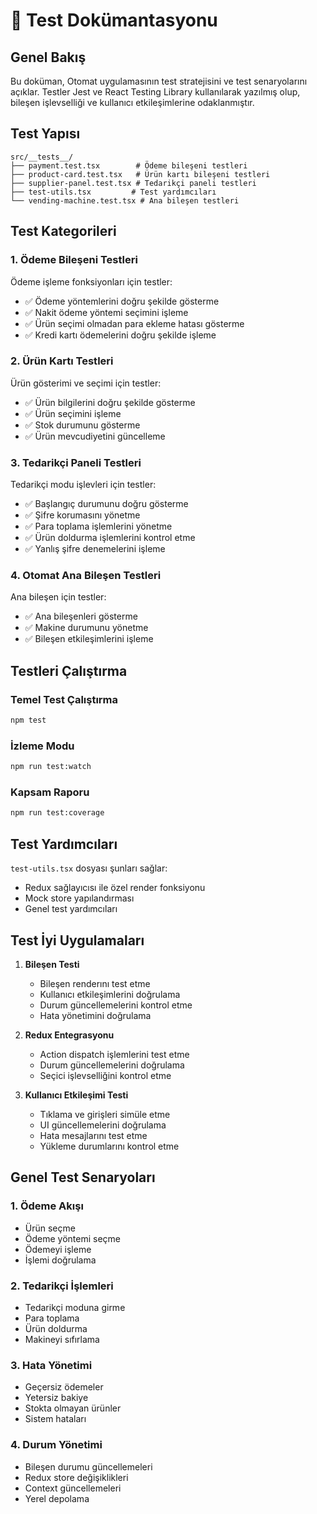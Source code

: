 # 🧪 Test Dokümantasyonu

## Genel Bakış

Bu doküman, Otomat uygulamasının test stratejisini ve test senaryolarını açıklar. Testler Jest ve React Testing Library kullanılarak yazılmış olup, bileşen işlevselliği ve kullanıcı etkileşimlerine odaklanmıştır.

## Test Yapısı

```
src/__tests__/
├── payment.test.tsx        # Ödeme bileşeni testleri
├── product-card.test.tsx   # Ürün kartı bileşeni testleri
├── supplier-panel.test.tsx # Tedarikçi paneli testleri
├── test-utils.tsx         # Test yardımcıları
└── vending-machine.test.tsx # Ana bileşen testleri
```

## Test Kategorileri

### 1. Ödeme Bileşeni Testleri

Ödeme işleme fonksiyonları için testler:

- ✅ Ödeme yöntemlerini doğru şekilde gösterme
- ✅ Nakit ödeme yöntemi seçimini işleme
- ✅ Ürün seçimi olmadan para ekleme hatası gösterme
- ✅ Kredi kartı ödemelerini doğru şekilde işleme

### 2. Ürün Kartı Testleri

Ürün gösterimi ve seçimi için testler:

- ✅ Ürün bilgilerini doğru şekilde gösterme
- ✅ Ürün seçimini işleme
- ✅ Stok durumunu gösterme
- ✅ Ürün mevcudiyetini güncelleme

### 3. Tedarikçi Paneli Testleri

Tedarikçi modu işlevleri için testler:

- ✅ Başlangıç durumunu doğru gösterme
- ✅ Şifre korumasını yönetme
- ✅ Para toplama işlemlerini yönetme
- ✅ Ürün doldurma işlemlerini kontrol etme
- ✅ Yanlış şifre denemelerini işleme

### 4. Otomat Ana Bileşen Testleri

Ana bileşen için testler:

- ✅ Ana bileşenleri gösterme
- ✅ Makine durumunu yönetme
- ✅ Bileşen etkileşimlerini işleme

## Testleri Çalıştırma

### Temel Test Çalıştırma
```bash
npm test
```

### İzleme Modu
```bash
npm run test:watch
```

### Kapsam Raporu
```bash
npm run test:coverage
```

## Test Yardımcıları

`test-utils.tsx` dosyası şunları sağlar:

- Redux sağlayıcısı ile özel render fonksiyonu
- Mock store yapılandırması
- Genel test yardımcıları

## Test İyi Uygulamaları

1. **Bileşen Testi**
   - Bileşen renderını test etme
   - Kullanıcı etkileşimlerini doğrulama
   - Durum güncellemelerini kontrol etme
   - Hata yönetimini doğrulama

2. **Redux Entegrasyonu**
   - Action dispatch işlemlerini test etme
   - Durum güncellemelerini doğrulama
   - Seçici işlevselliğini kontrol etme

3. **Kullanıcı Etkileşimi Testi**
   - Tıklama ve girişleri simüle etme
   - UI güncellemelerini doğrulama
   - Hata mesajlarını test etme
   - Yükleme durumlarını kontrol etme


## Genel Test Senaryoları

### 1. Ödeme Akışı
- Ürün seçme
- Ödeme yöntemi seçme
- Ödemeyi işleme
- İşlemi doğrulama

### 2. Tedarikçi İşlemleri
- Tedarikçi moduna girme
- Para toplama
- Ürün doldurma
- Makineyi sıfırlama

### 3. Hata Yönetimi
- Geçersiz ödemeler
- Yetersiz bakiye
- Stokta olmayan ürünler
- Sistem hataları

### 4. Durum Yönetimi
- Bileşen durumu güncellemeleri
- Redux store değişiklikleri
- Context güncellemeleri
- Yerel depolama
